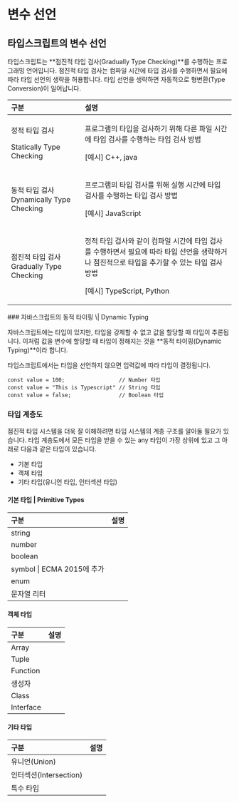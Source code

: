 # 변수 선언

##  타입스크립트의 변수 선언 

 타입스크립트는 **점진적 타입 검사\(Gradually Type Checking\)**를 수행하는 프로그래밍 언어입니다. 점진적 타입 검사는 컴파일 시간에 타입 검사를 수행하면서 필요에 따라 타입 선언의 생략을 허용합니다. 타입 선언을 생략하면 자동적으로 형변환\(Type Conversion\)이 일어납니다. 

<table>
  <thead>
    <tr>
      <th style="text-align:left">&#xAD6C;&#xBD84;</th>
      <th style="text-align:left">&#xC124;&#xBA85;</th>
    </tr>
  </thead>
  <tbody>
    <tr>
      <td style="text-align:left">
        <p>&#xC815;&#xC801; &#xD0C0;&#xC785; &#xAC80;&#xC0AC;</p>
        <p>Statically Type Checking</p>
      </td>
      <td style="text-align:left">
        <p>&#xD504;&#xB85C;&#xADF8;&#xB7A8;&#xC758; &#xD0C0;&#xC785;&#xC744; &#xAC80;&#xC0AC;&#xD558;&#xAE30;
          &#xC704;&#xD574; &#xB2E4;&#xB978; &#xD30C;&#xC77C; &#xC2DC;&#xAC04;&#xC5D0;
          &#xD0C0;&#xC785; &#xAC80;&#xC0AC;&#xB97C; &#xC218;&#xD589;&#xD558;&#xB294;
          &#xD0C0;&#xC785; &#xAC80;&#xC0AC; &#xBC29;&#xBC95;</p>
        <p>[&#xC608;&#xC2DC;] C++, java</p>
      </td>
    </tr>
    <tr>
      <td style="text-align:left">&#xB3D9;&#xC801; &#xD0C0;&#xC785; &#xAC80;&#xC0AC; Dynamically Type Checking</td>
      <td
      style="text-align:left">
        <p>&#xD504;&#xB85C;&#xADF8;&#xB7A8;&#xC758; &#xD0C0;&#xC785; &#xAC80;&#xC0AC;&#xB97C;
          &#xC704;&#xD574; &#xC2E4;&#xD589; &#xC2DC;&#xAC04;&#xC5D0; &#xD0C0;&#xC785;
          &#xAC80;&#xC0AC;&#xB97C; &#xC218;&#xD589;&#xD558;&#xB294; &#xD0C0;&#xC785;
          &#xAC80;&#xC0AC; &#xBC29;&#xBC95;</p>
        <p>[&#xC608;&#xC2DC;] JavaScript</p>
        </td>
    </tr>
    <tr>
      <td style="text-align:left">&#xC810;&#xC9C4;&#xC801; &#xD0C0;&#xC785; &#xAC80;&#xC0AC; Gradually Type
        Checking</td>
      <td style="text-align:left">
        <p>&#xC815;&#xC801; &#xD0C0;&#xC785; &#xAC80;&#xC0AC;&#xC640; &#xAC19;&#xC774;
          &#xCEF4;&#xD30C;&#xC77C; &#xC2DC;&#xAC04;&#xC5D0; &#xD0C0;&#xC785; &#xAC80;&#xC0AC;&#xB97C;
          &#xC218;&#xD589;&#xD558;&#xBA74;&#xC11C; &#xD544;&#xC694;&#xC5D0; &#xB530;&#xB77C;
          &#xD0C0;&#xC785; &#xC120;&#xC5B8;&#xC744; &#xC0DD;&#xB7B5;&#xD558;&#xAC70;&#xB098;
          &#xC810;&#xC9C4;&#xC801;&#xC73C;&#xB85C; &#xD0C0;&#xC785;&#xC744; &#xCD94;&#xAC00;&#xD560;
          &#xC218; &#xC788;&#xB294; &#xD0C0;&#xC785; &#xAC80;&#xC0AC; &#xBC29;&#xBC95;</p>
        <p>[&#xC608;&#xC2DC;] TypeScript, Python</p>
      </td>
    </tr>
  </tbody>
</table>### 자바스크립트의 동적 타이핑 \| Dynamic Typing

 자바스크립트에는 타입이 있지만, 타입을 강제할 수 없고 값을 할당할 때 타입이 추론됩니다. 이처럼 값을 변수에 할당할 때 타입이 정해지는 것을 **동적 타이핑\(Dynamic Typing\)**이라 합니다.

 타입스크립트에서는 타입을 선언하지 않으면 입력값에 따라 타입이 결정됩니다.

```text
const value = 100;                 // Number 타입
const value = "This is Typescript" // String 타입
const value = false;               // Boolean 타입
```

### 타입 계층도

 점진적 타입 시스템을 더욱 잘 이해하려면 타입 시스템의 계층 구조를 알아둘 필요가 있습니다. 타입 계층도에서 모든 타입을 받을 수 있는 any 타입이 가장 상위에 있고 그 아래로 다음과 같은 타입이 있습니다.

* 기본 타입
* 객체 타입
* 기타 타입\(유니언 타입, 인터섹션 타입\)

#### 기본 타입 \| Primitive Types

| 구분  | 설명  |
| :--- | :--- |
| string |  |
| number |  |
| boolean |  |
| symbol \| ECMA 2015에 추가 |  |
| enum |  |
| 문자열 리터 |  |

#### 객체 타입

| 구분  | 설명  |
| :--- | :--- |
| Array |  |
| Tuple |  |
| Function |  |
| 생성자 |  |
| Class |  |
| Interface |  |

#### 기타 타입

| 구분  | 설명  |
| :--- | :--- |
| 유니언\(Union\) |  |
| 인터섹션\(Intersection\) |  |
| 특수 타입  |  |



